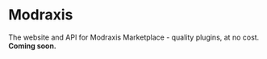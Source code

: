# Modraxis

The website and API for Modraxis Marketplace - quality plugins, at no cost.
**Coming soon.**
